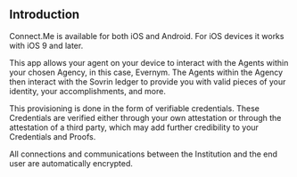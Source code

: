 ## Introduction

Connect.Me is available for both iOS and Android. For iOS devices it works with iOS 9 and later.

This app allows your agent on your device to interact with the Agents within your chosen Agency, in this case, Evernym. <!--Is Evernym the agency or the agent in this scenario--> The Agents within the Agency then interact with the Sovrin ledger to provide you with valid pieces of your identity, your accomplishments, and more.

This provisioning is done in the form of verifiable credentials. These Credentials are verified either through your own attestation or through the attestation of a third party, which may add further credibility to your Credentials and Proofs.

All connections and communications between the Institution and the end user are automatically encrypted.

